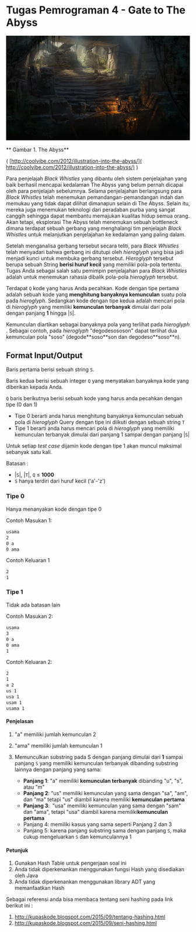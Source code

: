 # Tugas Pemrograman 4 - Gate to The Abyss

![Abyss](img/hl.png?raw=true)

** Gambar 1. The Abyss**

( [​http://coolvibe.com/2012/illustration-into-the-abyss/](​http://coolvibe.com/2012/illustration-into-the-abyss/) )

Para penjelajah _​Black Whistles_ ​yang dibantu oleh sistem penjelajahan yang
baik berhasil mencapai kedalaman The Abyss yang belum pernah dicapai oleh para
penjelajah sebelumnya. Selama penjelajahan berlangsung para ​*Black Whistles*
telah menemukan pemandangan-pemandangan indah dan memukau yang tidak dapat
dilihat dimanapun selain di The Abyss. Selain itu, mereka juga menemukan
teknologi dari peradaban purba yang sangat canggih sehingga dapat membantu
memajukan kualitas hidup semua orang. Akan tetapi, eksplorasi The Abyss telah
menemukan sebuah ​bottleneck dimana terdapat sebuah gerbang yang menghalangi
tim penjelajah _Black Whistles_ untuk melanjutkan penjelajahan ke kedalaman
yang paling dalam.

Setelah menganalisa gerbang tersebut secara teliti, para _​Black Whistles_ telah
menyadari bahwa gerbang ini ditutupi oleh _hieroglyph_ yang bisa jadi menjadi
kunci untuk membuka gerbang tersebut. _Hieroglyph_ tersebut berupa sebuah String
**berisi huruf kecil** yang memiliki pola-pola tertentu. Tugas Anda sebagai
salah satu pemimpin penjelajahan para _Black Whistles_ adalah untuk menemukan
rahasia dibalik pola-pola _hieroglyph_ tersebut.

Terdapat `Q` kode yang harus Anda pecahkan. Kode dengan tipe pertama adalah
sebuah kode yang **menghitung banyaknya kemunculan** suatu pola pada
*hieroglyph*​. Sedangkan kode dengan tipe kedua adalah mencari pola di
_​hieroglyph_ yang memiliki **kemunculan terbanyak​** ​dimulai​ dari pola dengan
panjang **1** hingga |`S`|.

Kemunculan diartikan sebagai banyaknya pola yang terlihat pada _hieroglyph​_.
Sebagai contoh, pada _hieroglyph_ "degodesososon" dapat terlihat dua kemunculan
pola "soso" (degode**​soso**​son dan degodeso**​soso**​n).

## Format Input/Output

Baris pertama berisi sebuah string `S`.

Baris kedua berisi sebuah integer `Q` yang menyatakan banyaknya kode yang
diberikan kepada Anda.

`Q` baris berikutnya berisi sebuah kode yang harus anda pecahkan dengan tipe (0
dan 1)

- Tipe 0 berarti anda harus menghitung banyaknya kemunculan sebuah pola di
  *hieroglyph*​ Query dengan tipe ini diikuti dengan sebuah string `T`
- Tipe 1 berarti anda harus mencari pola di ​*hieroglyph​* yang memiliki
  kemunculan terbanyak dimulai dari panjang 1 sampai dengan panjang |`S`|

Untuk setiap ​*test case* dijamin kode dengan tipe 1 akan muncul maksimal
sebanyak satu kali.

Batasan :

- |`S`|, |`T`|, `Q` ≤ **1000**
- `S` hanya terdiri dari huruf kecil ('a'-'z')

### Tipe 0

Hanya menanyakan kode dengan tipe 0

Contoh Masukan 1:

```text
usama
2
0 a
0 ama
```

Contoh Keluaran 1

```text
2
1
```

### Tipe 1

Tidak ada batasan lain

Contoh Masukan 2:

```text
usama
3
0 a
0 ama
1
```

Contoh Keluaran 2:

```text
2
1
a 2
us 1
usa 1
usam 1
usama 1
```

#### Penjelasan

1. "a" memiliki jumlah kemunculan 2
2. "ama" memiliki jumlah kemunculan 1
3. Memunculkan substring pada S dengan panjang dimulai dari **1** sampai panjang
   `S` yang memiliki kemunculan terbanyak dibanding substring lainnya dengan
   panjang yang sama:

   - **Panjang 1**:​ "a" memiliki **​kemunculan terbanyak**​ dibanding "u", "s",
     atau "m"
   - **Panjang 2**: "us" memiliki kemunculan yang sama dengan "sa", "am", dan
     "ma" tetapi "us" diambil karena memiliki **kemunculan pertama**
   - **Panjang 3**: ​ "usa" memiliki kemunculan yang sama dengan "sam" dan "ama",
     tetapi "usa" diambil karena memiliki ​**kemunculan pertama**
   - Panjang 4​: memiliki kasus yang sama seperti Panjang 2 dan 3
   - Panjang 5​: karena panjang substring sama dengan panjang `S`, maka cukup
     mengeluarkan `S` dan kemunculannya 1

#### Petunjuk

1. Gunakan Hash Table untuk pengerjaan soal ini
2. Anda tidak diperkenankan menggunakan fungsi Hash yang disediakan oleh Java
3. Anda tidak diperkenankan menggunakan library ADT yang memanfaatkan Hash

Sebagai referensi anda bisa membaca tentang seni hashing pada link berikut ini :

1. http://kupaskode.blogspot.com/2015/09/tentang-hashing.html
2. http://kupaskode.blogspot.com/2015/09/seni-hashing.html
